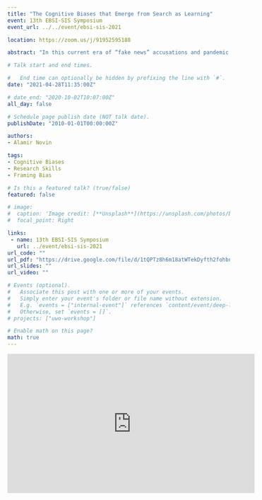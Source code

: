 ```yaml
---
title: "The Cognitive Biases that Emerge from Search as Learning"
event: 13th EBSI-SIS Symposium
event_url: ../../event/ebsi-sis-2021

location: https://zoom.us/j/91952595188

abstract: "In this current era of “fake news” accusations and pandemic misinformation, the public is left to dispel misinformation via their own research skills. Compounding this challenge of encountering online misinformation are the “Stay at Home” protocols forcing student to learn outside of the classroom and more on their online research skills. To address these issues, it is important to question how online research leads people to misinform themselves? Can Google’s algorithm unintentionally bias users? This dissertation approaches these questions with three cumulative studies (N=164). The first study asked students (N=60) to interact with a mock Google page. The query was about a science topic that contained multiple valid perspectives. Participants first ranked the usefulness of the search results and then used them in a writing task. The study discovered that Google’s presentation of results (i.e., the order and genre of the sources presented) influenced how students wrote about the topic. Four types of cognitive biases explaining this discrepancy were identified (i.e., Priming, Anchoring, Framing, and the Availability heuristic). The most concerning of the four was the Framing bias. Framing occurs when the wording of information influences people’s decisions. For example, prior studies found that framing the famous prisoner’s dilemma as a “collaborative task” influenced people’s altruism. Similarly, this dissertation found that Google’s algorithm framed results to influence the participants’ interactions with specific results at the expense of more useful ones. The second study repeated the first’s methodology, but examined whether experts (N=40) on the query’s topic were affected differently than the general student population. The four cognitive biases were detected again, but the Framing bias influenced less experts (47%) than novices (73%). Interestingly, in both studies there were some participants who were not significantly affected by framing. The third study in this dissertation (N=50) investigates why and how these latter participants avoid framing. The methodology of the first two studies is repeated, but this time the entire search task itself is purposely framed to examine whether and how participants counter a frame’s influence. Understanding how the participants avoid biases will provide insights for developing digital search skills for both students and the general public."

# Talk start and end times.

#   End time can optionally be hidden by prefixing the line with `#`.
date: "2021-04-28T11:35:00Z"

# date_end: "2020-10-02T10:07:00Z"
all_day: false

# Schedule page publish date (NOT talk date).
publishDate: "2010-01-01T00:00:00Z"

authors:
- Alamir Novin

tags: 
- Cognitive Biases
- Research Skills
- Framing Bias

# Is this a featured talk? (true/false)
featured: false

# image:
#  caption: 'Image credit: [**Unsplash**](https://unsplash.com/photos/bzdhc5b3Bxs)'
#  focal_point: Right

links:
 - name: 13th EBSI-SIS Symposium
   url: ../event/ebsi-sis-2021
url_code: ""
url_pdf: "https://drive.google.com/file/d/1tQPTz8h6m18atWTekDyfth2fohbnrJEo/view?usp=sharing"
url_slides: ""
url_video: ""

# Events (optional).
#   Associate this post with one or more of your events.
#   Simply enter your event's folder or file name without extension.
#   E.g. `events = ["internal-event"]` references `content/event/deep-learning/index.md`.
#   Otherwise, set `events = []`.
# projects: ["uwo-workshop"]

# Enable math on this page?
math: true
---
```

<iframe width="560" height="315" src="https://www.youtube.com/embed/suhiXa0Zw6M" title="YouTube video player" frameborder="0" allow="accelerometer; autoplay; clipboard-write; encrypted-media; gyroscope; picture-in-picture" allowfullscreen></iframe>
